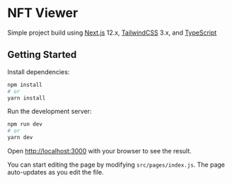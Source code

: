 # NFT Viewer
Simple project build using  [Next.js](https://nextjs.org/) 12.x, [TailwindCSS](https://tailwindcss.com/) 3.x, and [TypeScript](https://www.typescriptlang.org/docs/home.html) 


## Getting Started
Install dependencies:
```bash
npm install
# or
yarn install
```
Run the development server:

```bash
npm run dev
# or
yarn dev
```

Open [http://localhost:3000](http://localhost:3000) with your browser to see the result.

You can start editing the page by modifying `src/pages/index.js`. The page auto-updates as you edit the file.
